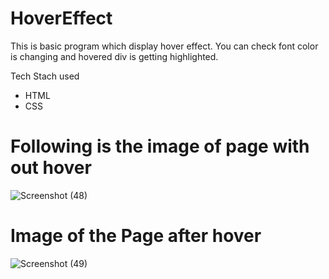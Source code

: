 # HoverEffect
This is basic program which display hover effect. You can check font color is changing and hovered div is getting highlighted.

<a href="polite-palmier-a47263.netlify.app/"></a>

Tech Stach used
- HTML
- CSS

# Following is the image of page with out hover
![Screenshot (48)](https://user-images.githubusercontent.com/102024693/192527874-e3ead8a3-58b2-43df-a729-ad634e47f07e.png)


# Image of the Page after hover

![Screenshot (49)](https://user-images.githubusercontent.com/102024693/192528423-47f1f570-dbff-4f52-9fd5-263db3f26243.png)
